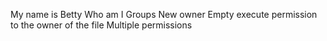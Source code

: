 My name is Betty
Who am I
Groups
New owner
Empty
execute permission to the owner of the file
 Multiple permissions
